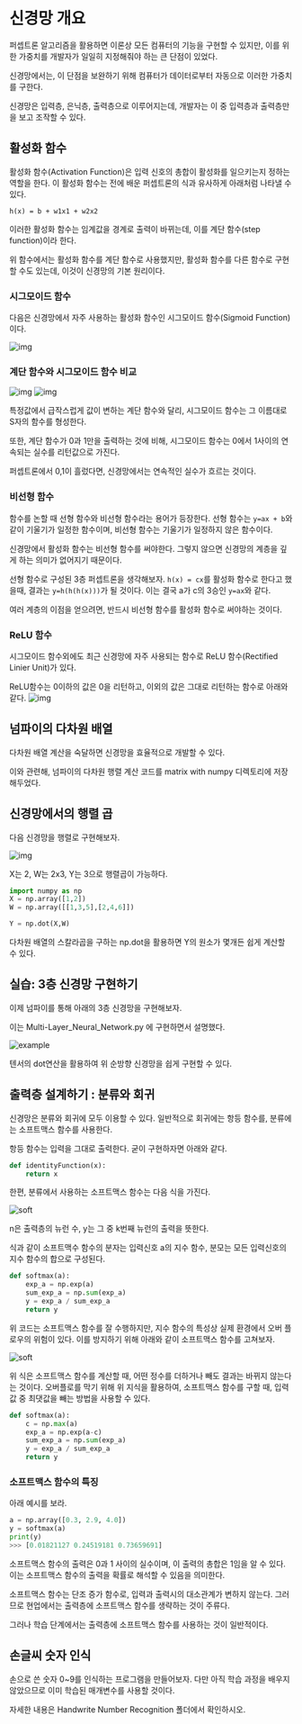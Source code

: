 # 신경망 개요
퍼셉트론 알고리즘을 활용하면 이론상 모든 컴퓨터의 기능을 구현할 수 있지만, 이를 위한 가중치를 개발자가 일일히 지정해줘야 하는 큰 단점이 있었다.
<p>신경망에서는, 이 단점을 보완하기 위해 컴퓨터가 데이터로부터 자동으로 이러한 가중치를 구한다.</p>

신경망은 입력층, 은닉층, 출력층으로 이루어지는데, 개발자는 이 중 입력층과 출력층만을 보고 조작할 수 있다.

## 활성화 함수
활성화 함수(Activation Function)은 입력 신호의 총합이 활성화를 일으키는지 정하는 역할을 한다. 이 활성화 함수는 전에 배운 퍼셉트론의 식과 유사하게 아래처럼 나타낼 수 있다.

`h(x) = b + w1x1 + w2x2`

이러한 활성화 함수는 임계값을 경계로 출력이 바뀌는데, 이를 계단 함수(step function)이라 한다.

위 함수에서는 활성화 함수를 계단 함수로 사용했지만, 활성화 함수를 다른 함수로 구현할 수도 있는데, 이것이 신경망의 기본 원리이다.

### 시그모이드 함수
다음은 신경망에서 자주 사용하는 활성화 함수인 시그모이드 함수(Sigmoid Function)이다.

![img](./img/sigmoid.png)

### 계단 함수와 시그모이드 함수 비교
![img](./img/stepFunction.png)
![img](./img/sigmoidFunction.png)

특정값에서 급작스럽게 값이 변하는 계단 함수와 달리, 시그모이드 함수는 그 이름대로 S자의 함수를 형성한다.

또한, 계단 함수가 0과 1만을 출력하는 것에 비해, 시그모이드 함수는 0에서 1사이의 연속되는 실수를 리턴값으로 가진다.

퍼셉트론에서 0,1이 흘렀다면, 신경망에서는 연속적인 실수가 흐르는 것이다.

### 비선형 함수
함수를 논할 때 선형 함수와 비선형 함수라는 용어가 등장한다.
선형 함수는 `y=ax + b`와 같이 기울기가 일정한 함수이며, 비선형 함수는 기울기가 일정하지 않은 함수이다.

신경망에서 활성화 함수는 비선형 함수를 써야한다. 그렇지 않으면 신경망의 계층을 깊게 하는 의미가 없어지기 때문이다.

선형 함수로 구성된 3층 퍼셉트론을 생각해보자.
`h(x) = cx`를 활성화 함수로 한다고 했을때, 결과는 `y=h(h(h(x)))`가 될 것이다.
이는 결국 a가 c의 3승인 `y=ax`와 같다.

여러 계층의 이점을 얻으려면, 반드시 비선형 함수를 활성화 함수로 써야하는 것이다.

### ReLU 함수
시그모이드 함수외에도 최근 신경망에 자주 사용되는 함수로 ReLU 함수(Rectified Linier Unit)가 있다.

ReLU함수는 0이하의 값은 0을 리턴하고, 이외의 값은 그대로 리턴하는 함수로 아래와 같다.
![img](./img/ReLUFunction.png)

## 넘파이의 다차원 배열
다차원 배열 계산을 숙달하면 신경망을 효율적으로 개발할 수 있다.

이와 관련해, 넘파이의 다차원 행렬 계산 코드를 matrix with numpy 디렉토리에 저장해두었다.

## 신경망에서의 행렬 곱
다음 신경망을 행렬로 구현해보자.

![img](./img/matrixnet.png)

X는 2, W는 2x3, Y는 3으로 행렬곱이 가능하다.

~~~python
import numpy as np
X = np.array([1,2])
W = np.array([[1,3,5],[2,4,6]])

Y = np.dot(X,W)
~~~

다차원 배열의 스칼라곱을 구하는 np.dot을 활용하면 Y의 원소가 몇개든 쉽게 계산할 수 있다.

## 실습: 3층 신경망 구현하기
이제 넘파이를 통해 아래의 3층 신경망을 구현해보자.<p>
이는 Multi-Layer_Neural_Network.py 에 구현하면서 설명했다.

![example](./img/example.png)

텐서의 dot연산을 활용하여 위 순방향 신경망을 쉽게 구현할 수 있다.

## 출력층 설계하기 : 분류와 회귀
신경망은 분류와 회귀에 모두 이용할 수 있다. 일반적으로 회귀에는 항등 함수를, 분류에는 소프트맥스 함수를 사용한다.

항등 함수는 입력을 그대로 출력한다. 굳이 구현하자면 아래와 같다.
~~~python
def identityFunction(x):
    return x
~~~
한편, 분류에서 사용하는 소프트맥스 함수는 다음 식을 가진다.

![soft](./img/softmax.png)

n은 출력층의 뉴런 수, y는 그 중 k번째 뉴런의 출력을 뜻한다.

식과 같이 소프트맥수 함수의 분자는 입력신호 a의 지수 함수, 분모는 모든 입력신호의 지수 함수의 합으로 구성된다.

~~~python
def softmax(a):
    exp_a = np.exp(a)
    sum_exp_a = np.sum(exp_a)
    y = exp_a / sum_exp_a
    return y
~~~

위 코드는 소프트맥스 함수를 잘 수행하지만, 지수 함수의 특성상 실제 환경에서 오버 플로우의 위험이 있다.
이를 방지하기 위해 아래와 같이 소프트맥스 함수를 고쳐보자.

![soft](./img/softmax_better.png)

위 식은 소프트맥스 함수를 계산할 때, 어떤 정수를 더하거나 빼도 결과는 바뀌지 않는다는 것이다.
오버플로를 막기 위해 위 지식을 활용하여, 소프트맥스 함수를 구할 때, 입력값 중 최댓값을 빼는 방법을 사용할 수 있다.

~~~python
def softmax(a):
    c = np.max(a)
    exp_a = np.exp(a-c)
    sum_exp_a = np.sum(exp_a)
    y = exp_a / sum_exp_a
    return y
~~~

### 소프트맥스 함수의 특징
아래 예시를 보라.
~~~python
a = np.array([0.3, 2.9, 4.0])
y = softmax(a)
print(y)
>>> [0.01821127 0.24519181 0.73659691]
~~~
소프트맥스 함수의 출력은 0과 1 사이의 실수이며, 이 출력의 총합은 1임을 알 수 있다.
이는 소프트맥스 함수의 출력을 확률로 해석할 수 있음을 의미한다.

소프트맥스 함수는 단조 증가 함수로, 입력과 출력시의 대소관계가 변하지 않는다.
그러므로 현업에서는 출력층에 소프트맥스 함수를 생략하는 것이 주류다.

그러나 학습 단계에서는 출력층에 소프트맥스 함수를 사용하는 것이 일반적이다.

## 손글씨 숫자 인식
손으로 쓴 숫자 0~9를 인식하는 프로그램을 만들어보자.
다만 아직 학습 과정을 배우지 않았으므로 이미 학습된 매개변수를 사용할 것이다.

자세한 내용은 Handwrite Number Recognition 폴더에서 확인하시오.